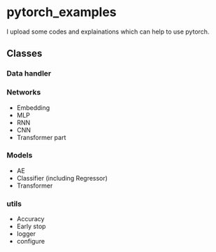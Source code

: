 # pytorch_examples
I upload some codes and explainations which can help to use pytorch.

## Classes

### Data handler

### Networks
* Embedding
* MLP
* RNN
* CNN
* Transformer part

### Models
* AE
* Classifier (including Regressor)
* Transformer

### utils
* Accuracy
* Early stop
* logger
* configure